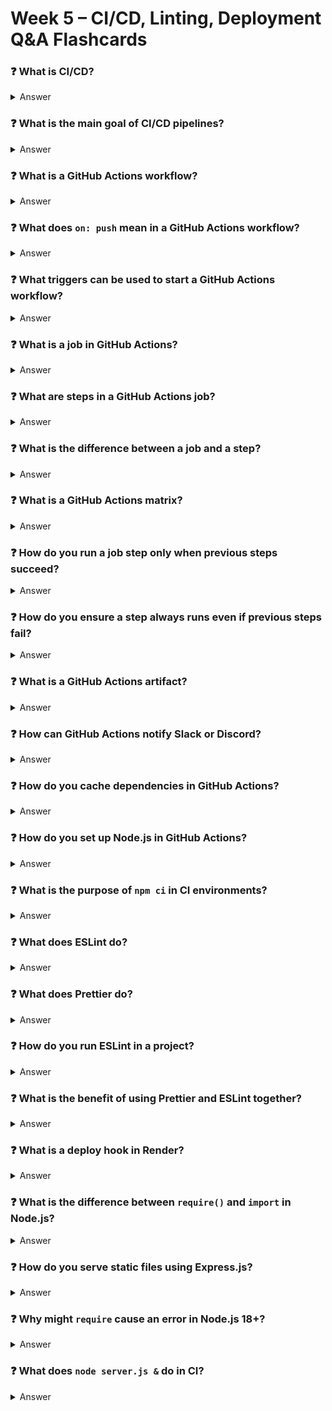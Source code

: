 # Week 5 – CI/CD, Linting, Deployment Q&A Flashcards


### ❓ What is CI/CD?
<details><summary>Answer</summary>
CI (Continuous Integration) is the practice of automatically testing and integrating code changes.  
CD (Continuous Deployment/Delivery) automates delivering tested code to production or staging environments.
</details>


### ❓ What is the main goal of CI/CD pipelines?
<details><summary>Answer</summary>
To automatically build, test, and deploy code changes, ensuring faster and more reliable software delivery.
</details>


### ❓ What is a GitHub Actions workflow?
<details><summary>Answer</summary>
A YAML file in `.github/workflows/` that defines automated steps triggered by events like `push`, `pull_request`, or scheduled jobs.
</details>


### ❓ What does `on: push` mean in a GitHub Actions workflow?
<details><summary>Answer</summary>
It triggers the workflow whenever a `git push` event occurs.
</details>


### ❓ What triggers can be used to start a GitHub Actions workflow?
<details><summary>Answer</summary>
`push`, `pull_request`, `schedule`, `workflow_dispatch`, and more.
</details>


### ❓ What is a job in GitHub Actions?
<details><summary>Answer</summary>
A job is a sequence of steps that run in the same virtual environment. Each job can run in parallel unless specified otherwise.
</details>


### ❓ What are steps in a GitHub Actions job?
<details><summary>Answer</summary>
Each `step` runs a command or uses an action. Steps execute sequentially within a job.
</details>


### ❓ What is the difference between a job and a step?
<details><summary>Answer</summary>
A **job** is a group of **steps**. Steps are individual tasks (like `npm install`, `npx eslint`) that run sequentially within a job.
</details>


### ❓ What is a GitHub Actions matrix?
<details><summary>Answer</summary>
A matrix allows running a job across multiple configurations (e.g., different Node.js versions).
</details>


### ❓ How do you run a job step only when previous steps succeed?
<details><summary>Answer</summary>
By default, steps run only if previous ones succeed. You can explicitly use `if: success()` for clarity.
</details>


### ❓ How do you ensure a step always runs even if previous steps fail?
<details><summary>Answer</summary>
Use `if: always()` to run the step regardless of success or failure.
</details>


### ❓ What is a GitHub Actions artifact?
<details><summary>Answer</summary>
An artifact is a file or folder (like logs or test results) saved from a workflow and downloadable from the UI.
</details>


### ❓ How can GitHub Actions notify Slack or Discord?
<details><summary>Answer</summary>
By using integrations like `slackapi/slack-github-action` or sending HTTP POST requests via `curl` with webhook URLs.
</details>


### ❓ How do you cache dependencies in GitHub Actions?
<details><summary>Answer</summary>
Use `actions/setup-node@v3` with `cache: 'npm'` and `cache-dependency-path` to cache `node_modules` based on lock files.
</details>


### ❓ How do you set up Node.js in GitHub Actions?
<details><summary>Answer</summary>
Use the `actions/setup-node@v3` action with the desired `node-version`.
</details>


### ❓ What is the purpose of `npm ci` in CI environments?
<details><summary>Answer</summary>
It installs dependencies using `package-lock.json` for faster and consistent builds.
</details>


### ❓ What does ESLint do?
<details><summary>Answer</summary>
ESLint analyzes JavaScript code for syntax, style, and logical errors based on defined rules.
</details>


### ❓ What does Prettier do?
<details><summary>Answer</summary>
Prettier is a code formatter that enforces a consistent style by parsing code and reprinting it.
</details>


### ❓ How do you run ESLint in a project?
<details><summary>Answer</summary>
Install it with `npm install eslint`, then run `npx eslint .`
</details>


### ❓ What is the benefit of using Prettier and ESLint together?
<details><summary>Answer</summary>
Prettier handles formatting, while ESLint focuses on code quality and error prevention. Together, they improve maintainability.
</details>


### ❓ What is a deploy hook in Render?
<details><summary>Answer</summary>
A deploy hook is a URL that can be triggered (e.g., via `curl`) to start a new deployment manually or from CI.
</details>


### ❓ What is the difference between `require()` and `import` in Node.js?
<details><summary>Answer</summary>
`require()` is used in CommonJS modules; `import` is used in ES Modules. ES Modules require `"type": "module"` in `package.json`.
</details>


### ❓ How do you serve static files using Express.js?
<details><summary>Answer</summary>
Use `app.use(express.static(__dirname))` to serve static files in the current directory.
</details>


### ❓ Why might `require` cause an error in Node.js 18+?
<details><summary>Answer</summary>
If `"type": "module"` is set in `package.json`, Node treats `.js` files as ES modules where `require()` is not allowed.
</details>


### ❓ What does `node server.js &` do in CI?
<details><summary>Answer</summary>
Starts the server in the background so the next command (e.g., `curl`) can test it without blocking.
</details>
